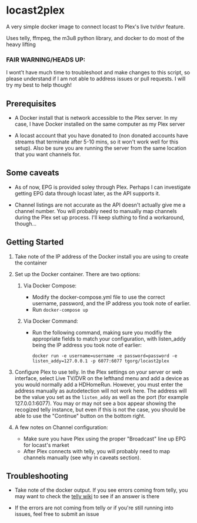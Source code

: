 # locast2plex
A very simple docker image to connect locast to Plex's live tv/dvr feature. 

Uses telly, ffmpeg, the m3u8 python library, and docker to do most of the heavy lifting

### FAIR WARNING/HEADS UP:
I wont't have much time to troubleshoot and make changes to this script, so please understand if I am not able to address issues or pull requests.   I will try my best to help though!


## Prerequisites
- A Docker install that is network accessible to the Plex server.  In my case, I have Docker installed on the same computer as my Plex server

- A locast account that you have donated to (non donated accounts have streams that terminate after 5-10 mins, so it won't work well for this setup).  Also be sure you are running the server from the same location that you want channels for.


## Some caveats
- As of now, EPG is provided soley through Plex.  Perhaps I can investigate getting EPG data through locast later, as the API supports it.

- Channel listings are not accurate as the API doesn't actually give me a channel number.  You will probably need to manually map channels during the Plex set up process.  I'll keep sluthing to find a workaround, though...

## Getting Started
1. Take note of the IP address of the Docker install you are using to create the container

2. Set up the Docker container.  There are two options:
    1. Via Docker Compose:
        - Modify the docker-compose.yml file to use the correct username, password, and the IP address you took note of earlier.
        - Run `docker-compose up`

    2. Via Docker Command:
        - Run the following command, making sure you modifiy the appropriate fields to match your configuration, with listen_addy being the IP address you took note of earlier:
        
            `docker run -e username=username -e password=password -e listen_addy=127.0.0.1 -p 6077:6077 tgorg/locast2plex`

3. Configure Plex to use telly.  In the Plex settings on your server or web interface, select Live TV/DVR on the lefthand menu and add a device as you would normally add a HDHomeRun.  However, you must enter the address manually as autodetection will not work here.  The address will be the value you set as the `listen_addy` as well as the port (for example 127.0.0.1:6077).  You may or may not see a box appear showing the recogized telly instance, but even if this is not the case, you should be able to use the "Continue" button on the bottom right.

4. A few notes on Channel configuration:
    - Make sure you have Plex using the proper "Broadcast" line up EPG for locast's market
    - After Plex connects with telly, you will probably need to map channels manually (see why in caveats section). 




## Troubleshooting
- Take note of the docker output.  If you see errors coming from telly, you may want to check the [telly wiki](https://github.com/tellytv/telly/wiki) to see if an answer is there

- If the errors are not coming from telly or if you're still running into issues, feel free to submit an issue